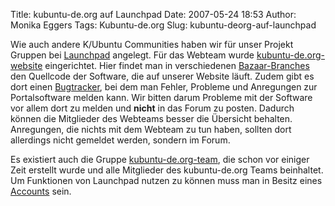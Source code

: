 Title: kubuntu-de.org auf Launchpad
Date: 2007-05-24 18:53
Author: Monika Eggers
Tags: Kubuntu-de.org
Slug: kubuntu-deorg-auf-launchpad

Wie auch andere K/Ubuntu Communities haben wir für unser Projekt Gruppen
bei [Launchpad](http://launchpad.net/ "http://launchpad.net") angelegt. Für das Webteam wurde
[kubuntu-de.org-website](http://launchpad.net/kubuntu-de.org-website/ "http://launchpad.net/kubuntu-de.org-website/") eingerichtet. Hier findet man in verschiedenen
[Bazaar-Branches](https://code.launchpad.net/kubuntu-de.org-website/ "https://code.launchpad.net/kubuntu-de.org-website/") den Quellcode der Software, die auf unserer Website läuft. Zudem
gibt es dort einen
[Bugtracker](https://bugs.launchpad.net/kubuntu-de.org-website/+bugs "https://bugs.launchpad.net/kubuntu-de.org-website/+bugs"), bei dem man Fehler, Probleme und Anregungen zur Portalsoftware
melden kann. Wir bitten darum Probleme mit der Software vor allem dort
zu melden und **nicht** in das Forum zu posten. Dadurch können die
Mitglieder des Webteams besser die Übersicht behalten. Anregungen, die
nichts mit dem Webteam zu tun haben, sollten dort allerdings nicht
gemeldet werden, sondern im Forum.


<div align="left">

</div>


Es existiert auch die Gruppe
[kubuntu-de.org-team](https://launchpad.net/%7Ekubuntu-de.org "https://launchpad.net/~kubuntu-de.org"), die schon vor einiger Zeit erstellt wurde und alle Mitglieder
des kubuntu-de.org Teams beinhaltet. Um Funktionen von Launchpad nutzen
zu können muss man in Besitz eines
[Accounts](https://launchpad.net/kubuntu-de.org-website/+login "https://launchpad.net/kubuntu-de.org-website/+login") sein.


<!--break--><!--break-->
